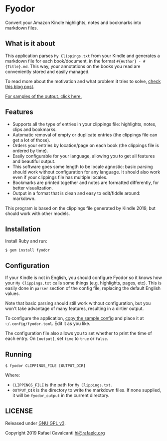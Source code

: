 # Fyodor

Convert your Amazon Kindle highlights, notes and bookmarks into markdown files.


## What is it about
This application parses `My Clippings.txt` from your Kindle and generates a markdown file for each book/document, in the format `#{Author} - #{Title}.md`. This way, your annotations on the books you read are conveniently stored and easily managed.

To read more about the motivation and what problem it tries to solve, [check this blog post](http://rafaelc.org/blog/export-all-your-kindle-highlights-and-notes/).

[For samples of the output, click here.](samples/)


## Features

* Supports all the type of entries in your clippings file: highlights, notes, clips and bookmarks.
* Automatic removal of empty or duplicate entries (the clippings file can get a lot of those).
* Orders your entries by location/page on each book (the clippings file is ordered by time).
* Easily configurable for your language, allowing you to get all features and beautiful output.
* This software goes some length to be locale agnostic: basic parsing should work without configuration for any language. It should also work even if your clippings file has multiple locales.
* Bookmarks are printed together and notes are formatted differently, for better visualization.
* Output in a format that is clean and easy to edit/fiddle around: markdown.

This program is based on the clippings file generated by Kindle 2019, but should work with other models.


## Installation

Install Ruby and run:

```
$ gem install fyodor
```


## Configuration

If your Kindle is not in English, you should configure Fyodor so it knows how your `My Clippings.txt` calls some things (e.g. highlights, pages, etc). This is easily done in `parser` section of the config file, replacing the default English values.

Note that basic parsing should still work without configuration, but you won't take advantage of many features, resulting in a dirtier output.

To configure the application, [copy the sample config](https://github.com/rccavalcanti/fyodor/blob/master/fyodor.toml.sample) and place it at `~/.config/fyodor.toml`. Edit it as you like.

The configuration file also allows you to set whether to print the time of each entry. On `[output]`, set `time` to `true` or `false`.


## Running

```
$ fyodor CLIPPINGS_FILE [OUTPUT_DIR]
```

Where:
* `CLIPPINGS_FILE` is the path for `My Clippings.txt`.
* `OUTPUT_DIR` is the directory to write the markdown files. If none supplied, it will be `fyodor_output` in the current directory.


## LICENSE

Released under [GNU GPL v3](LICENSE).

Copyright 2019 Rafael Cavalcanti <hi@rafaelc.org>

